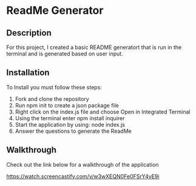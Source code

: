 # ReadMe Generator

## Description
For this project, I created a basic README generatort that is run in the terminal and is generated based on user input.

## Installation
To Install you must follow these steps:

1. Fork and clone the repository
2. Run npm init to create a json package file
4. Right click on the index.js file and choose Open in Integrated Terminal
5. Using the terminal enter npm install inquirer
6. Start the application by using: node index.js
7. Answer the questions to generate the ReadMe

## Walkthrough
Check out the link below for a walkthrough of the application

https://watch.screencastify.com/v/w3wXEQN0Fe0FSrY4vE9i